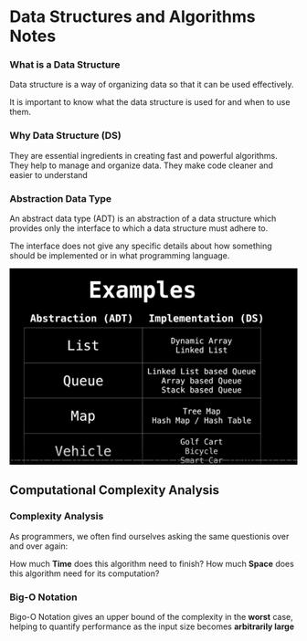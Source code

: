 # Data Structures and Algorithms Notes

### What is a Data Structure
Data structure is a way of organizing data so that it can be used effectively.

It is important to know what the data structure is used for and when to use them.

### Why Data Structure (DS)
They are essential ingredients in creating fast and powerful algorithms.
They help to manage and organize data. 
They make code cleaner and easier to understand

### Abstraction Data Type
An abstract data type (ADT) is an abstraction of a data structure which provides only the interface to which a data structure must adhere to.

The interface does not give any specific details about how something should be implemented or in what programming language.

![Example of abstraction & data structure](https://raw.githubusercontent.com/BachAmadou/algo-ds/master/image/img-abstraction.JPG)

## Computational Complexity Analysis
### Complexity Analysis
As programmers, we often find ourselves asking the same
questionis over and over again:

How much **Time** does this algorithm need to finish?
How much **Space** does this algorithm need for its computation?

### Big-O Notation
Bigo-O Notation gives an upper bound of the complexity in the **worst** case, helping to quantify performance as the input size becomes **arbitrarily large**